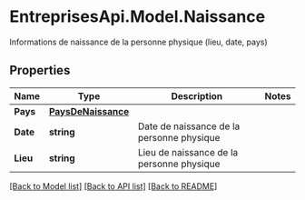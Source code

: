 # EntreprisesApi.Model.Naissance
Informations de naissance de la personne physique (lieu, date, pays)

## Properties

Name | Type | Description | Notes
------------ | ------------- | ------------- | -------------
**Pays** | [**PaysDeNaissance**](PaysDeNaissance.md) |  | 
**Date** | **string** | Date de naissance de la personne physique | 
**Lieu** | **string** | Lieu de naissance de la personne physique | 

[[Back to Model list]](../README.md#documentation-for-models) [[Back to API list]](../README.md#documentation-for-api-endpoints) [[Back to README]](../README.md)

